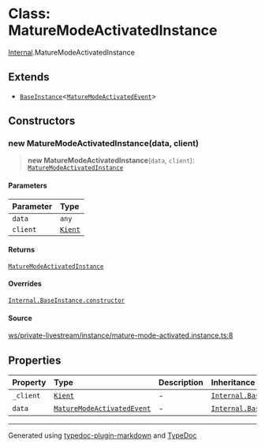 # Class: MatureModeActivatedInstance

[Internal](../index.md).MatureModeActivatedInstance

## Extends

- [`BaseInstance`](BaseInstance.md)\<[`MatureModeActivatedEvent`](../interfaces/MatureModeActivatedEvent.md)\>

## Constructors

### new MatureModeActivatedInstance(data, client)

> **new MatureModeActivatedInstance**(`data`, `client`): [`MatureModeActivatedInstance`](MatureModeActivatedInstance.md)

#### Parameters

| Parameter | Type |
| :------ | :------ |
| `data` | `any` |
| `client` | [`Kient`](../../classes/Kient.md) |

#### Returns

[`MatureModeActivatedInstance`](MatureModeActivatedInstance.md)

#### Overrides

[`Internal.BaseInstance.constructor`](BaseInstance.md#constructors)

#### Source

[ws/private-livestream/instance/mature-mode-activated.instance.ts:8](https://github.com/zSoulweaver/kient/blob/cb3a38e/src/ws/private-livestream/instance/mature-mode-activated.instance.ts#L8)

## Properties

| Property | Type | Description | Inheritance | Source |
| :------ | :------ | :------ | :------ | :------ |
| `_client` | [`Kient`](../../classes/Kient.md) | - | [`Internal.BaseInstance._client`](BaseInstance.md) | [utils/instance.base.ts:4](https://github.com/zSoulweaver/kient/blob/cb3a38e/src/utils/instance.base.ts#L4) |
| `data` | [`MatureModeActivatedEvent`](../interfaces/MatureModeActivatedEvent.md) | - | [`Internal.BaseInstance.data`](BaseInstance.md) | [utils/instance.base.ts:5](https://github.com/zSoulweaver/kient/blob/cb3a38e/src/utils/instance.base.ts#L5) |

***

Generated using [typedoc-plugin-markdown](https://www.npmjs.com/package/typedoc-plugin-markdown) and [TypeDoc](https://typedoc.org/)

